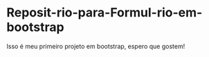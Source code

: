 # Reposit-rio-para-Formul-rio-em-bootstrap
Isso é meu primeiro projeto em bootstrap, espero que gostem!
